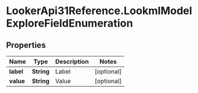 # LookerApi31Reference.LookmlModelExploreFieldEnumeration

## Properties
Name | Type | Description | Notes
------------ | ------------- | ------------- | -------------
**label** | **String** | Label | [optional] 
**value** | **String** | Value | [optional] 


